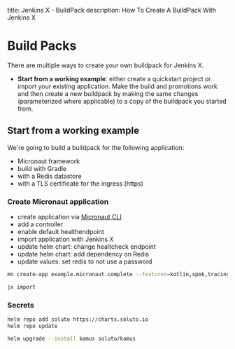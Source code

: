 title: Jenkins X - BuildPack
description: How To Create A BuildPack With Jenkins X

# Build Packs

There are multiple ways to create your own buildpack for Jenkins X.

* **Start from a working example**: either create a quickstart project or import your existing application. Make the build and promotions work and then create a new buildpack by making the same changes (parameterized where applicable) to a copy of the buildpack you started from.

## Start from a working example

We're going to build a buildpack for the following application:

* Micronaut framework
* build with Gradle
* with a Redis datastore
* with a TLS certificate for the ingress (https)

### Create Micronaut application

* create application via [Micronaut CLI](https://docs.micronaut.io/latest/guide/index.html)
* add a controller
* enable default healthendpoint
* import application with Jenkins X
* update helm chart: change healtcheck endpoint
* update helm chart: add dependency on Redis
* update values: set redis to not use a password

```bash
mn create-app example.micronaut.complete --features=kotlin,spek,tracing-jaeger,redis-lettuce
```

```bash
jx import
```

### Secrets

```bash
helm repo add soluto https://charts.soluto.io
helm repo update
```

```bash
helm upgrade --install kamus soluto/kamus
```